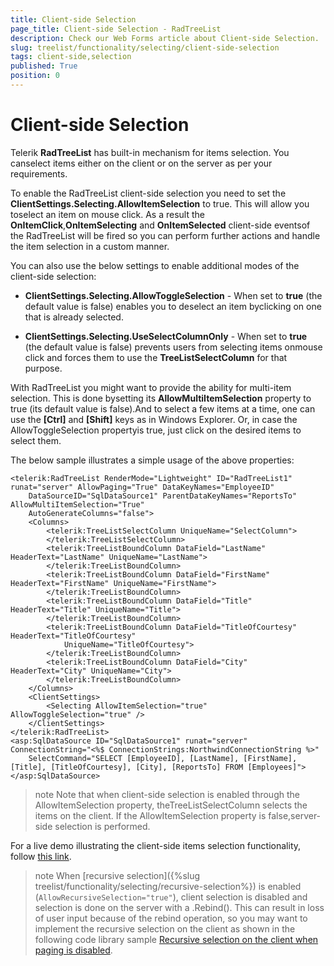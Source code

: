 ```yaml
---
title: Client-side Selection
page_title: Client-side Selection - RadTreeList
description: Check our Web Forms article about Client-side Selection.
slug: treelist/functionality/selecting/client-side-selection
tags: client-side,selection
published: True
position: 0
---
```


# Client-side Selection


Telerik **RadTreeList** has built-in mechanism for items selection. You canselect items either on the client or on the server as per your requirements.

To enable the RadTreeList client-side selection you need to set the **ClientSettings.Selecting.AllowItemSelection** to true. This will allow you toselect an item on mouse click. As a result the **OnItemClick**,**OnItemSelecting** and **OnItemSelected** client-side eventsof the RadTreeList will be fired so you can perform further actions and handle the item selection in a custom manner.

You can also use the below settings to enable additional modes of the client-side selection:

* **ClientSettings.Selecting.AllowToggleSelection** - When set to **true** (the default value is false) enables you to deselect an item byclicking on one that is already selected.

* **ClientSettings.Selecting.UseSelectColumnOnly** - When set to **true** (the default value is false) prevents users from selecting items onmouse click and forces them to use the **TreeListSelectColumn** for that purpose.

With RadTreeList you might want to provide the ability for multi-item selection. This is done bysetting its **AllowMultiItemSelection** property to true (its default value is false).And to select a few items at a time, one can use the **[Ctrl]** and **[Shift]** keys as in Windows Explorer. Or, in case the AllowToggleSelection propertyis true, just click on the desired items to select them.

The below sample illustrates a simple usage of the above properties:

````ASPNET
<telerik:RadTreeList RenderMode="Lightweight" ID="RadTreeList1" runat="server" AllowPaging="True" DataKeyNames="EmployeeID"
	DataSourceID="SqlDataSource1" ParentDataKeyNames="ReportsTo" AllowMultiItemSelection="True"
	AutoGenerateColumns="false">
	<Columns>
		<telerik:TreeListSelectColumn UniqueName="SelectColumn">
		</telerik:TreeListSelectColumn>
		<telerik:TreeListBoundColumn DataField="LastName" HeaderText="LastName" UniqueName="LastName">
		</telerik:TreeListBoundColumn>
		<telerik:TreeListBoundColumn DataField="FirstName" HeaderText="FirstName" UniqueName="FirstName">
		</telerik:TreeListBoundColumn>
		<telerik:TreeListBoundColumn DataField="Title" HeaderText="Title" UniqueName="Title">
		</telerik:TreeListBoundColumn>
		<telerik:TreeListBoundColumn DataField="TitleOfCourtesy" HeaderText="TitleOfCourtesy"
			UniqueName="TitleOfCourtesy">
		</telerik:TreeListBoundColumn>
		<telerik:TreeListBoundColumn DataField="City" HeaderText="City" UniqueName="City">
		</telerik:TreeListBoundColumn>
	</Columns>
	<ClientSettings>
		<Selecting AllowItemSelection="true" AllowToggleSelection="true" />
	</ClientSettings>
</telerik:RadTreeList>
<asp:SqlDataSource ID="SqlDataSource1" runat="server" ConnectionString="<%$ ConnectionStrings:NorthwindConnectionString %>"
	SelectCommand="SELECT [EmployeeID], [LastName], [FirstName], [Title], [TitleOfCourtesy], [City], [ReportsTo] FROM [Employees]">
</asp:SqlDataSource>
````



>note Note that when client-side selection is enabled through the AllowItemSelection property, theTreeListSelectColumn selects the items on the client. If the AllowItemSelection property is false,server-side selection is performed.
>


For a live demo illustrating the client-side items selection functionality, follow [this link](https://demos.telerik.com/aspnet-ajax/treelist/examples/selecting/clientsideselection/defaultcs.aspx).

>note When [recursive selection]({%slug treelist/functionality/selecting/recursive-selection%}) is enabled (`AllowRecursiveSelection="true"`), client selection is disabled and selection is done on the server with a .Rebind(). This can result in loss of user input because of the rebind operation, so you may want to implement the recursive selection on the client as shown in the following code library sample [Recursive selection on the client when paging is disabled](https://www.telerik.com/support/code-library/recursive-selection-on-the-client-when-paging-is-disabled).
